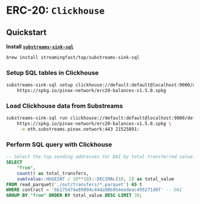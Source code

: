 # ERC-20: `Clickhouse`

## Quickstart

**Install [`substreams-sink-sql`](https://github.com/streamingfast/substreams-sink-sql)**

```bash
brew install streamingfast/tap/substreams-sink-sql
```

### Setup SQL tables in Clickhouse

```bash
substreams-sink-sql setup clickhouse://default:default@localhost:9000/default \
    https://spkg.io/pinax-network/erc20-balances-v1.5.0.spkg
```

### Load Clickhouse data from Substreams

```bash
substreams-sink-sql run clickhouse://default:default@localhost:9000/default \
    https://spkg.io/pinax-network/erc20-balances-v1.5.0.spkg \
     -e eth.substreams.pinax.network:443 21525891:
```

### Perform SQL query with Clickhouse

```sql
-- Select the top sending addresses for DAI by total transferred value.
SELECT
    "from",
    count() as total_transfers,
    sum(value::HUGEINT / 10**18)::DECIMAL(18, 2) as total_value
FROM read_parquet('./out/transfers/*.parquet') AS t
WHERE contract = '6b175474e89094c44da98b954eedeac495271d0f' -- DAI
GROUP BY "from" ORDER BY total_value DESC LIMIT 30;
```
